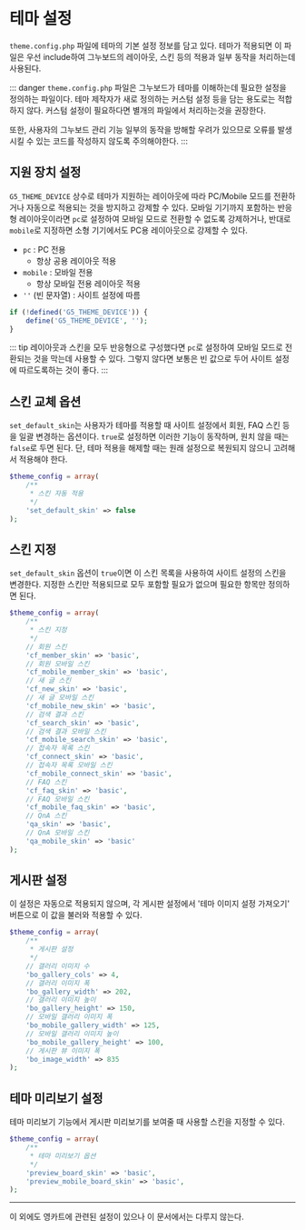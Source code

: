 # 테마 설정

`theme.config.php` 파일에 테마의 기본 설정 정보를 담고 있다. 테마가 적용되면 이 파일은 우선 include하여 그누보드의 레이아웃, 스킨 등의 적용과 일부 동작을 처리하는데 사용된다.

::: danger
`theme.config.php` 파일은 그누보드가 테마를 이해하는데 필요한 설정을 정의하는 파일이다. 테마 제작자가 새로 정의하는 커스텀 설정 등을 담는 용도로는 적합하지 않다. 커스텀 설정이 필요하다면 별개의 파일에서 처리하는것을 권장한다.

또한, 사용자의 그누보드 관리 기능 일부의 동작을 방해할 우려가 있으므로 오류를 발생시킬 수 있는 코드를 작성하지 않도록 주의해야한다.
:::

## 지원 장치 설정

`G5_THEME_DEVICE` 상수로 테마가 지원하는 레이아웃에 따라 PC/Mobile 모드를 전환하거나 자동으로 적용되는 것을 방지하고 강제할 수 있다. 모바일 기기까지 포함하는 반응형 레이아웃이라면 `pc`로 설정하여 모바일 모드로 전환할 수 없도록 강제하거나, 반대로 `mobile`로 지정하면 소형 기기에서도 PC용 레이아웃으로 강제할 수 있다.

- `pc` : PC 전용
    - 항상 공용 레이아웃 적용
- `mobile` : 모바일 전용
    - 항상 모바일 전용 레이아웃 적용
- `''` (빈 문자열) : 사이트 설정에 따름

```php
if (!defined('G5_THEME_DEVICE')) {
    define('G5_THEME_DEVICE', '');
}
```


::: tip
레이아웃과 스킨을 모두 반응형으로 구성했다면 `pc`로 설정하여 모바일 모드로 전환되는 것을 막는데 사용할 수 있다. 그렇지 않다면 보통은 빈 값으로 두어 사이트 설정에 따르도록하는 것이 좋다.
:::

<!-- if (!defined('G5_COMMUNITY_USE')) define('G5_COMMUNITY_USE', true); -->
## 스킨 교체 옵션

`set_default_skin`는 사용자가 테마를 적용할 때 사이트 설정에서 회원, FAQ 스킨 등을 일괄 변경하는 옵션이다. `true`로 설정하면 이러한 기능이 동작하며, 원치 않을 때는 `false`로 두면 된다. 단, 테마 적용을 해제할 때는 원래 설정으로 복원되지 않으니 고려해서 적용해야 한다.

```php
$theme_config = array(
    /**
     * 스킨 자동 적용
     */
    'set_default_skin' => false
);
```

## 스킨 지정

`set_default_skin` 옵션이 `true`이면 이 스킨 목록을 사용하여 사이트 설정의 스킨을 변경한다. 지정한 스킨만 적용되므로 모두 포함할 필요가 없으며 필요한 항목만 정의하면 된다.

```php
$theme_config = array(
    /**
     * 스킨 지정
     */
    // 회원 스킨
    'cf_member_skin' => 'basic',
    // 회원 모바일 스킨
    'cf_mobile_member_skin' => 'basic',
    // 새 글 스킨
    'cf_new_skin' => 'basic',
    // 새 글 모바일 스킨
    'cf_mobile_new_skin' => 'basic',
    // 검색 결과 스킨
    'cf_search_skin' => 'basic',
    // 검색 결과 모바일 스킨
    'cf_mobile_search_skin' => 'basic',
    // 접속자 목록 스킨
    'cf_connect_skin' => 'basic',
    // 접속자 목록 모바일 스킨
    'cf_mobile_connect_skin' => 'basic',
    // FAQ 스킨
    'cf_faq_skin' => 'basic',
    // FAQ 모바일 스킨
    'cf_mobile_faq_skin' => 'basic',
    // QnA 스킨
    'qa_skin' => 'basic',
    // QnA 모바일 스킨
    'qa_mobile_skin' => 'basic'
);
```

## 게시판 설정

이 설정은 자동으로 적용되지 않으며, 각 게시판 설정에서 '테마 이미지 설정 가져오기' 버튼으로 이 값을 불러와 적용할 수 있다.

```php
$theme_config = array(
    /**
     * 게시판 설정
     */
    // 갤러리 이미지 수
    'bo_gallery_cols' => 4,
    // 갤러리 이미지 폭
    'bo_gallery_width' => 202,
    // 갤러리 이미지 높이
    'bo_gallery_height' => 150,
    // 모바일 갤러리 이미지 폭
    'bo_mobile_gallery_width' => 125,
    // 모바일 갤러리 이미지 높이
    'bo_mobile_gallery_height' => 100,
    // 게시판 뷰 이미지 폭
    'bo_image_width' => 835
);
```

## 테마 미리보기 설정

테마 미리보기 기능에서 게시판 미리보기를 보여줄 때 사용할 스킨을 지정할 수 있다.

```php
$theme_config = array(
    /**
     * 테마 미리보기 옵션
     */
    'preview_board_skin' => 'basic',
    'preview_mobile_board_skin' => 'basic',
);
```

---

이 외에도 영카트에 관련된 설정이 있으나 이 문서에서는 다루지 않는다.
